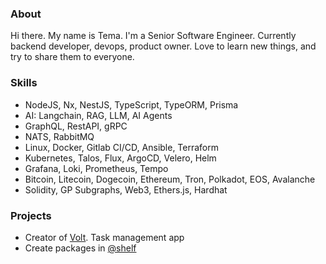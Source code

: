 ### About

Hi there. My name is Tema. I'm a Senior Software Engineer. Currently backend developer, devops, product owner. Love to learn new things, and try to share them to everyone.

### Skills

- NodeJS, Nx, NestJS, TypeScript, TypeORM, Prisma
- AI: Langchain, RAG, LLM, AI Agents
- GraphQL, RestAPI, gRPC
- NATS, RabbitMQ
- Linux, Docker, Gitlab CI/CD, Ansible, Terraform
- Kubernetes, Talos, Flux, ArgoCD, Velero, Helm
- Grafana, Loki, Prometheus, Tempo
- Bitcoin, Litecoin, Dogecoin, Ethereum, Tron, Polkadot, EOS, Avalanche
- Solidity, GP Subgraphs, Web3, Ethers.js, Hardhat

### Projects

- Creator of  [Volt](https://github.com/voltplanner). Task management app
- Create packages in [@shelf](https://github.com/temarusanov/shelf)
